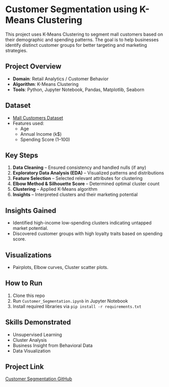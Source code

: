 # Customer Segmentation using K-Means Clustering

This project uses K-Means Clustering to segment mall customers based on their demographic and spending patterns. The goal is to help businesses identify distinct customer groups for better targeting and marketing strategies.

## Project Overview
- **Domain**: Retail Analytics / Customer Behavior
- **Algorithm**: K-Means Clustering
- **Tools**: Python, Jupyter Notebook, Pandas, Matplotlib, Seaborn

## Dataset
- [Mall Customers Dataset](https://www.kaggle.com/vjchoudhary7/customer-segmentation-tutorial)
- Features used:
  - Age
  - Annual Income (k$)
  - Spending Score (1–100)

## Key Steps
1. **Data Cleaning** – Ensured consistency and handled nulls (if any)
2. **Exploratory Data Analysis (EDA)** – Visualized patterns and distributions
3. **Feature Selection** – Selected relevant attributes for clustering
4. **Elbow Method & Silhouette Score** – Determined optimal cluster count
5. **Clustering** – Applied K-Means algorithm
6. **Insights** – Interpreted clusters and their marketing potential

## Insights Gained
- Identified high-income low-spending clusters indicating untapped market potential.
- Discovered customer groups with high loyalty traits based on spending score.

## Visualizations
- Pairplots, Elbow curves, Cluster scatter plots.

## How to Run
1. Clone this repo
2. Run `Customer_Segmentation.ipynb` in Jupyter Notebook
3. Install required libraries via `pip install -r requirements.txt`

## Skills Demonstrated
- Unsupervised Learning
- Cluster Analysis
- Business Insight from Behavioral Data
- Data Visualization

## Project Link
[Customer Segmentation GitHub](https://github.com/Dhruvpadariya/Customer-Segmentation-Project)

